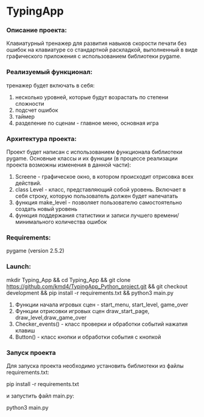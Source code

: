 # TypingApp

### Описание проекта: 
Клавиатурный тренажер для развития навыков скорости печати без ошибок на клавиатуре со стандартной раскладкой, выполненный в виде графического приложения с использованием библиотеки pygame.

### Реализуемый функционал:
тренажер будет включать в себя:
1) несколько уровней, которые будут возрастать по степени сложности
2) подсчет ошибок
3) таймер
4) разделение по сценам - главное меню, основная игра

### Архитектура проекта:

Проект будет написан с использованием функционала библиотеки pygame. Основные классы и их функции (в процессе реализации проекта возможны изменения в данной части):

1) Screene - графическое окно, в котором происходит отрисовка всех действий.
2) class Level - класс, представляющий собой уровень. Включает в себя строку, которую пользователь должен будет напечатать
3) функция make_level - позволяет пользователю самостоятельно создать новый уровень
4) функция поддержания статистики и записи лучшего времени/минимального количества ошибок


### Requirements:
pygame (version 2.5.2)

### Launch:
mkdir Typing_App && cd Typing_App && git clone https://github.com/kmd4/TypingApp_Python_project.git && git checkout development && pip install -r requirements.txt && python3 main.py

1) Функции начала игровых сцен - start_menu, start_level, game_over
2) Функции отрисовки игровых сцен draw_start_page, draw_level,draw_game_over
3) Checker_events() - класс проверки и обработки событий нажатия клавиш
4) Button() - класс кнопки и обработки события с кнопкой

### Запуск проекта
Для запуска проекта необходимо установить библиотеки из файлы requirements.txt:

pip install -r requirements.txt

и запустить файл main.py:

python3 main.py

